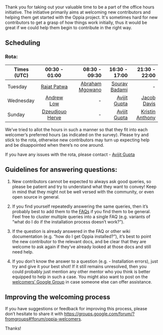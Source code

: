 Thank you for taking out your valuable time to be a part of the office hours initiative. The initiative primarily aims at welcoming new contributors and helping them get started with the Oppia project. It's sometimes hard for new contributors to get a grasp of how things work initially, thus it would be great if we could help them begin to contribute in the right way. 

## Scheduling

### Rota: 

| Times (UTC)        | 00:30 - 01:00           | 08:30 - 09:30  | 16:30 - 17:00 | 21:30 - 22:00
| ------------- |:-------------:| -----:| -----:| -----:  
| Tuesday     | [Rajat Patwa](https://github.com/razat249) | [Abraham Mgowano](https://github.com/amgowanocom) | [Sourav Badami](https://github.com/souravbadami) | -
| Wednesday      |   [Andrew Low](https://github.com/kahkhang)  |   - | [Avijit Gupta](https://github.com/526avijitgupta) | [Jacob Davis](https://github.com/jacobdavis11)
| Sunday |  [Dzeudjouo Herve](https://github.com/hervephp)     |    - | [Avijit Gupta](https://github.com/526avijitgupta) | [Kristin Anthony](https://github.com/anthkris)

We’ve tried to allot the hours in such a manner so that they fit into each welcomer’s preferred hours (as indicated on the survey). Please try and stick to the rota, otherwise new contributors may turn up expecting help and be disappointed when there’s no one around.

If you have any issues with the rota, please contact - [Avijit Gupta](https://github.com/526avijitgupta)

## Guidelines for answering questions:

1. New contributors cannot be expected to always ask good queries, so please be patient and try to understand what they want to convey! Keep in mind that they might not be well versed with the community, or even open source in general.

2. If you find yourself repeatedly answering the same queries, then it’s probably best to add them to the [FAQs](https://github.com/oppia/oppia/wiki/Frequently-Asked-Questions) if you find them to be general. Feel free to cluster multiple queries into a single FAQ (e.g. variants of “what do I do if the installation process doesn’t work?”).

3. If the question is already answered in the FAQ or other wiki documentation (e.g. “how do I get Oppia installed?”), it’s best to point the new contributor to the relevant docs, and be clear that they are welcome to ask again if they’ve already looked at those docs and still need help. 

4. If you don’t know the answer to a question (e.g. - Installation errors), just try and give it your best shot! If it still remains unresolved, then you could probably just mention any other mentor who you think is better equipped to help in such a case. You might also want to post on the [welcomers’ Google Group](https://groups.google.com/forum/?fromgroups#!forum/oppia-welcomers) in case someone else can offer assistance.

## Improving the welcoming process

If you have suggestions or feedback for improving this process, please don’t hesitate to share it with https://groups.google.com/forum/?fromgroups#!forum/oppia-welcomers. 

Thanks!